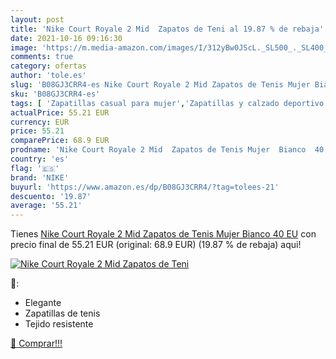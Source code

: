 ```yaml
---
layout: post
title: 'Nike Court Royale 2 Mid  Zapatos de Teni al 19.87 % de rebaja'
date: 2021-10-16 09:16:30
image: 'https://m.media-amazon.com/images/I/312yBw0JScL._SL500_._SL400_.jpg'
comments: true
category: ofertas
author: 'tole.es'
slug: 'B08GJ3CRR4-es Nike Court Royale 2 Mid Zapatos de Tenis Mujer Bianco 40 EU'
sku: 'B08GJ3CRR4-es'
tags: [ 'Zapatillas casual para mujer','Zapatillas y calzado deportivo para mujer','Zapatos','Zapatos para mujer','Zapatos y complementos','nike','zapatos', ]
actualPrice: 55.21 EUR
currency: EUR
price: 55.21
comparePrice: 68.9 EUR
prodname: 'Nike Court Royale 2 Mid  Zapatos de Tenis Mujer  Bianco  40 EU'
country: 'es'
flag: '🇪🇸'
brand: 'NIKE'
buyurl: 'https://www.amazon.es/dp/B08GJ3CRR4/?tag=tolees-21'
descuento: '19.87'
average: '55.21'
---
```


Tienes [Nike Court Royale 2 Mid  Zapatos de Tenis Mujer  Bianco  40 EU](https://www.amazon.es/dp/B08GJ3CRR4/?tag=tolees-21) con precio final de  55.21 EUR (original: 68.9 EUR) (19.87 %  de rebaja) aqui!

[![Nike Court Royale 2 Mid  Zapatos de Teni](https://m.media-amazon.com/images/I/312yBw0JScL._SL500_._SL400_.jpg)](https://www.amazon.es/dp/B08GJ3CRR4/?tag=tolees-21)

🔎:

- Elegante
- Zapatillas de tenis
- Tejido resistente

[🛒 Comprar!!!](https://www.amazon.es/dp/B08GJ3CRR4/?tag=tolees-21)
